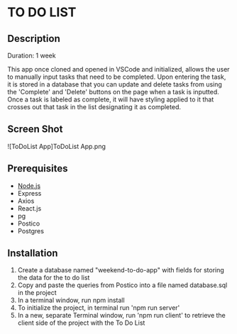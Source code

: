 # TO DO LIST

## Description

Duration: 1 week

This app once cloned and opened in VSCode and initialized, allows the user to manually input tasks that need to be completed. Upon entering the task, it is stored in a database that you can update and delete tasks from using the 'Complete' and 'Delete' buttons on the page when a task is inputted. Once a task is labeled as complete, it will have styling applied to it that crosses out that task in the list designating it as completed.

## Screen Shot

![ToDoList App]ToDoList App.png

## Prerequisites

- [Node.js](https://nodejs.org/en/)
- Express
- Axios
- React.js
- pg
- Postico
- Postgres

## Installation

1. Create a database named "weekend-to-do-app" with fields for storing the data for the to do list
2. Copy and paste the queries from Postico into a file named database.sql in the project
3. In a terminal window, run npm install
4. To initialize the project, in terminal run 'npm run server'
5. In a new, separate Terminal window, run 'npm run client' to retrieve the client side of the project with the To Do List